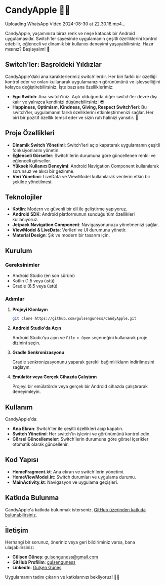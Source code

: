 # CandyApple 🍬🍎



Uploading WhatsApp Video 2024-08-30 at 22.30.18.mp4…



CandyApple, yaşamınıza biraz renk ve neşe katacak bir Android uygulamasıdır. Switch'ler sayesinde uygulamanın çeşitli özelliklerini kontrol edebilir, eğlenceli ve dinamik bir kullanıcı deneyimi yaşayabilirsiniz. Hazır mısınız? Başlayalım! 🚀

## Switch'ler: Başroldeki Yıldızlar

CandyApple'daki ana karakterlerimiz switch'lerdir. Her biri farklı bir özelliği kontrol eder ve onları kullanarak uygulamanızın görünümünü ve işlevselliğini kolayca değiştirebilirsiniz. İşte bazı ana özelliklerimiz:

- **Ego Switch**: Ana switch'iniz. Açık olduğunda diğer switch'ler devre dışı kalır ve yalnızca kendinizi düşünebilirsiniz! 😎
- **Happiness, Optimism, Kindness, Giving, Respect Switch'leri**: Bu switch'ler, uygulamanın farklı özelliklerini etkinleştirmenizi sağlar. Her biri bir pozitif özellik temsil eder ve sizin ruh halinizi yansıtır. 🌟

## Proje Özellikleri

- **Dinamik Switch Yönetimi**: Switch'leri açıp kapatarak uygulamanın çeşitli fonksiyonlarını yönetin.
- **Eğlenceli Görseller**: Switch'lerin durumuna göre güncellenen renkli ve eğlenceli görseller.
- **Yüksek Kullanıcı Deneyimi**: Android Navigation Component kullanılarak sorunsuz ve akıcı bir gezinme.
- **Veri Yönetimi**: LiveData ve ViewModel kullanılarak verilerin etkin bir şekilde yönetilmesi.

## Teknolojiler

- **Kotlin**: Modern ve güvenli bir dil ile geliştirme yapıyoruz.
- **Android SDK**: Android platformunun sunduğu tüm özellikleri kullanıyoruz.
- **Jetpack Navigation Component**: Navigasyonunuzu yönetmenizi sağlar.
- **ViewModel & LiveData**: Verileri ve UI durumunu yönetir.
- **Material Design**: Şık ve modern bir tasarım için.

## Kurulum

### Gereksinimler

- Android Studio (en son sürüm)
- Kotlin (1.5 veya üstü)
- Gradle (6.5 veya üstü)

### Adımlar

1. **Projeyi Klonlayın**

    ```bash
    git clone https://github.com/gulsenguness/CandyApple.git
    ```

2. **Android Studio'da Açın**

    Android Studio'yu açın ve `File > Open` seçeneğini kullanarak proje dizinini seçin.

3. **Gradle Senkronizasyonu**

    Gradle senkronizasyonunu yaparak gerekli bağımlılıkların indirilmesini sağlayın.

4. **Emülatör veya Gerçek Cihazda Çalıştırın**

   Projeyi bir emülatörde veya gerçek bir Android cihazda çalıştırarak deneyimleyin.

## Kullanım

CandyApple'da:

- **Ana Ekran**: Switch'ler ile çeşitli özellikleri açıp kapatın.
- **Switch Yönetimi**: Her switch'in işlevini ve görünümünü kontrol edin.
- **Görsel Güncellemeler**: Switch'lerin durumuna göre görsel içerikler otomatik olarak güncellenir.

## Kod Yapısı

- **HomeFragment.kt**: Ana ekran ve switch'lerin yönetimi.
- **HomeViewModel.kt**: Switch durumları ve uygulama durumu.
- **MainActivity.kt**: Navigasyon ve uygulama geçişleri.

## Katkıda Bulunma

CandyApple'a katkıda bulunmak isterseniz, [GitHub üzerinden katkıda bulunabilirsiniz](https://github.com/gulsenguness/CandyApple).

## İletişim

Herhangi bir sorunuz, öneriniz veya geri bildiriminiz varsa, bana ulaşabilirsiniz:

- **Gülşen Güneş**: gulsenguness@gmail.com
- **GitHub Profilim**: [gulsenguness](https://github.com/gulsenguness)
- **LinkedIn**: [Gülşen Güneş](https://www.linkedin.com/in/gulsengunesgg/)

Uygulamanın tadını çıkarın ve katkılarınızı bekliyoruz! 🍏💖




